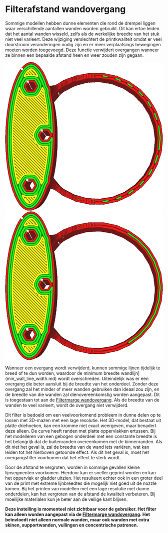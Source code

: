 Filterafstand wandovergang
====
Sommige modellen hebben dunne elementen die rond de drempel liggen waar verschillende aantallen wanden worden gebruikt. Dit kan ertoe leiden dat het aantal wanden wisseld, zelfs als de werkelijke breedte van het stuk niet veel varieert. Deze wijziging verslechtert de printkwaliteit omdat er veel doorstroom veranderingen nodig zijn en er meer verplaatsings bewegingen moeten worden toegevoegd. Deze functie verwijdert overgangen wanneer ze binnen een bepaalde afstand heen en weer zouden zijn gegaan.

<!--screenshot {
"image_path": "wall_transition_filter_off.png",
"modellen": [{"script": "signet.scad"}],
"camerapositie": [0, 11, 106],
"instellingen": {
	"wall_transition_filter_distance": 0,
	"wall_transition_filter_margin": 0,
	"wall_line_count": 3
},
"kleuren": 64
}-->
<!--screenshot {
"image_path": "wall_transition_filter_on.png",
"modellen": [{"script": "signet.scad"}],
"camerapositie": [0, 11, 106],
"instellingen": {
	"wall_transition_filter_distance": 100,
	"wall_transition_filter_margin": 0.2,
	"wall_line_count": 3
},
"kleuren": 64
}-->
![Zonder een filter, overgangen tussen 2 en 3 wanden](../../../articles/images/wall_transition_filter_off.png)
![Met filter wodt niet meer gewijzigd](../../../articles/images/wall_transition_filter_on.png)

Wanneer een overgang wordt verwijderd, kunnen sommige lijnen tijdelijk te breed of te dun worden, waardoor de minimum breedte wandlijn](min_wall_line_width.md) wordt overschreden. Uiteindelijk was er een overgang die beter aansluit bij de breedte van het onderdeel. Zonder deze overgang zal het minder of meer wanden gebruiken dan ideaal zou zijn, en de breedte van die wanden zal dienovereenkomstig worden aangepast. Dit is toegestaan tot aan de [Filtermarge wandovergang](wall_transition_filter_deviation.md). Als de breedte van de wanden te veel varieert, wordt de overgang niet verwijderd.

Dit filter is bedoeld om een veelvoorkomend probleem in dunne delen op te lossen met 3D-mazen met een lage resolutie. Het 3D-model, dat bestaat uit platte driehoeken, kan een kromme niet exact weergeven, maar benadert deze alleen. De curve heeft randen met platte oppervlakken ertussen. Bij het modelleren van een gebogen onderdeel met een constante breedte is het belangrijk dat de buitenranden overeenkomen met de binnenranden. Als dit niet het geval is, zal de breedte van de wand iets variëren, wat kan leiden tot het hierboven getoonde effect. Als dit het geval is, moet het overgangsfilter voorkomen dat het effect te sterk wordt.

Door de afstand te vergroten, worden in sommige gevallen kleine lijnsegmenten voorkomen. Hierdoor kan er sneller geprint worden en kan het oppervlak er gladder uitzien. Het resulteert echter ook in een groter deel van de print met extreme lijnbreedtes die mogelijk niet goed uit de nozzle komen. Bij het printen van modellen met een lage resolutie met dunne onderdelen, kan het vergroten van de afstand de kwaliteit verbeteren. Bij moeilijke materialen kun je beter aan de veilige kant blijven.

**Deze instelling is momenteel niet zichtbaar voor de gebruiker. Het filter kan alleen worden aangepast via de [Filtermarge wandovergang](wall_transition_filter_deviation.md). Het beïnvloedt niet alleen normale wanden, maar ook wanden met extra skinen, supportwanden, vullingen en concentrische patronen.**